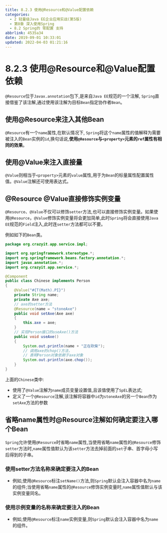 ```yaml
---
title: 8.2.3 使用@Resource和@Value配置依赖
categories: 
  - 2 轻量级Java EE企业应用实战(第5版)
  - 第8章 深入使用Spring
  - 8.2 Spring的 零配置 支持
abbrlink: 4535a34
date: 2019-09-01 10:33:01
updated: 2022-04-03 01:21:16
---
```

# 8.2.3 使用@Resource和@Value配置依赖 #
`@Resource`位于`Javax.annotation`包下,是来自`Java EE`规范的一个注解, `Spring`直接借鉴了该注解,通过使用该注解为目标`Bean`指定协作者`Bean`。
## 使用@Resource来注入其他Bean ##
`@Resource`有一个`name`属性,在默认情况下, `Spring`将这个`name`属性的值解释为需要被注入的`Bean`实例的`id`,换句话说,**使用`@Resource`与`<property>`元素的`ref`属性有相同的效果**。
## 使用@Value来注入直接量 ##
`@Value`则相当于`<property>`元素的`value`属性,用于为`Bean`的标量属性配置属性值。`@Value`注解还可使用表达式。
## @Resource @Value直接修饰实例变量 ##
`@Resource`、`@Value`不仅可以修饰`setter`方法,也可以直接修饰实例变量。如果使用`@Resource`，`@Value`修饰实例变量将会更加简单,此时`Spring`将会直接使用`Java EE`规范的`Field`注入,此时连`setter`方法都可以不要。

例如如下的`Bean`类。
```java
package org.crazyit.app.service.impl;

import org.springframework.stereotype.*;
import org.springframework.beans.factory.annotation.*;
import javax.annotation.*;
import org.crazyit.app.service.*;

@Component
public class Chinese implements Person
{
    @Value("#{T(Math).PI}")
    private String name;
    private Axe axe;
    // axe的setter方法
    @Resource(name = "stoneAxe")
    public void setAxe(Axe axe)
    {
        this.axe = axe;
    }
    // 实现Person接口的useAxe()方法
    public void useAxe()
    {
        System.out.println(name + "正在砍柴");
        // 调用axe的chop()方法，
        // 表明Person对象依赖于axe对象
        System.out.println(axe.chop());
    }
}
```
上面的`Chinese`类中:
- 使用了`@Value`注解为`name`成员变量设置值,且该值使用了`SpEL`表达式;
- 定义了一个`@Resource`注解,该注解将容器中`id`为`stoneAxe`的另一个`Bean`作为`setAxe`方法的参数

## 省略name属性时@Resource注解如何确定要注入哪个Bean ##
`Spring`允许使用`@Resource`时省略`name`属性,当使用省略`name`属性的`@Resource`修饰`setter`方法时,`name`属性值默认为该`setter`方法去掉前面的`set`子串、首字母小写后得到的子串。
### 使用setter方法名称来确定要注入的Bean ###
- 例如,使用`@Resource`标注`setName()`方法,则`Spring`默认会注入容器中名为`name`的组件;当使用省略`name`属性的`@Resource`修饰实例变量时,`name`属性值默认与该实例变量同名。

### 使用示例变量的名称来确定要注入的Bean ###
- 例如,使用`@Resource`标注`name`实例变量,则`Spring`默认会注入容器中名为`name`的组件。



